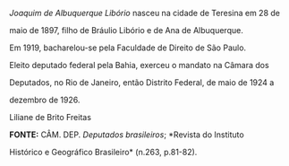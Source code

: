

*Joaquim de Albuquerque Libório* nasceu na cidade de Teresina em 28 de

maio de 1897, filho de Bráulio Libório e de Ana de Albuquerque.



Em 1919, bacharelou-se pela Faculdade de Direito de São Paulo.



Eleito deputado federal pela Bahia, exerceu o mandato na Câmara dos

Deputados, no Rio de Janeiro, então Distrito Federal, de maio de 1924 a

dezembro de 1926.



Liliane de Brito Freitas



**FONTE:** CÂM. DEP. *Deputados brasileiros*; *Revista do Instituto

Histórico e Geográfico Brasileiro* (n.263, p.81-82).

